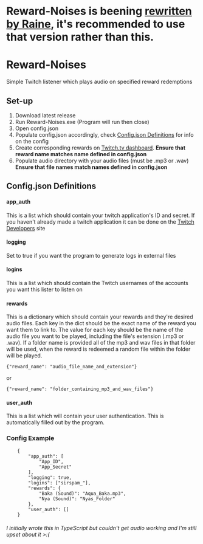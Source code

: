 # Reward-Noises is beening [rewritten by Raine](https://github.com/dawnvt/Reward-Noises), it's recommended to use that version rather than this.

# Reward-Noises

Simple Twitch listener which plays audio on specified reward redemptions

## Set-up

 1. Download latest release
 2. Run Reward-Noises.exe (Program will run then close)
 3. Open config.json
 4. Populate config.json accordingly, check [Config.json Definitions](#Configjson-Definitions) for info on the config
 5. Create corresponding rewards on [Twitch.tv dashboard](https://dashboard.twitch.tv/). **Ensure that reward name matches name defined in config.json**
 7. Populate audio directory with your audio files (must be .mp3 or .wav) **Ensure that file names match names defined in config.json**

## Config.json Definitions
#### app_auth
This is a list which should contain your twitch application's ID and secret. If you haven't already made a twitch application it can be done on the [Twitch Developers](https://dev.twitch.tv/console/apps/create) site
#### logging
Set to true if you want the program to generate logs in external files
#### logins
This is a list which should contain the Twitch usernames of the accounts you want this lister to listen on
#### rewards
This is a dictionary which should contain your rewards and they're desired audio files.
Each key in the dict should be the exact name of the reward you want them to link to. The value for each key should be the name of the audio file you want to be played, including the file's extension (.mp3 or .wav).
If a folder name is provided all of the mp3 and wav files in that folder will be used, when the reward is redeemed a random file within the folder will be played.

    {"reward_name": "audio_file_name_and_extension"}
or

    {"reward_name": "folder_containing_mp3_and_wav_files"}

#### user_auth
This is a list which will contain your user authentication. This is automatically filled out by the program. 
### Config Example
        {
            "app_auth": [
                "App_ID",
                "App_Secret"
            ],
            "logging": true,
            "logins": ["sirspam_"],
            "rewards": {
                "Baka (Sound)": "Aqua_Baka.mp3",
                "Nya (Sound)": "Nyas_Folder" 
            },
            "user_auth": []
        }
###### *I initially wrote this in TypeScript but couldn't get audio working and I'm still upset about it >:(*
